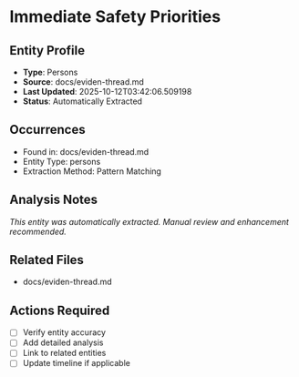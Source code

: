 # Immediate Safety Priorities

## Entity Profile
- **Type**: Persons
- **Source**: docs/eviden-thread.md
- **Last Updated**: 2025-10-12T03:42:06.509198
- **Status**: Automatically Extracted

## Occurrences
- Found in: docs/eviden-thread.md
- Entity Type: persons
- Extraction Method: Pattern Matching

## Analysis Notes
*This entity was automatically extracted. Manual review and enhancement recommended.*

## Related Files
- docs/eviden-thread.md

## Actions Required
- [ ] Verify entity accuracy
- [ ] Add detailed analysis
- [ ] Link to related entities
- [ ] Update timeline if applicable
